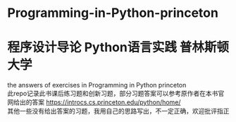 # Programming-in-Python-princeton
# 程序设计导论 Python语言实践 普林斯顿大学
the answers of exercises in Programming in Python princeton  
此repo记录此书课后练习题和创新习题，部分习题答案可以参考原作者在本书官网给出的答案 https://introcs.cs.princeton.edu/python/home/  
其他一些没有给出答案的习题，我用自己的思路写出，不一定正确，欢迎批评指正  
